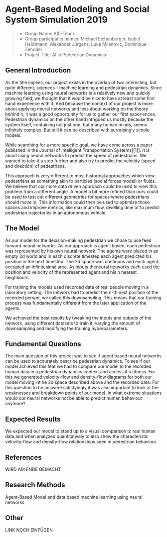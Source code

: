 # Agent-Based Modeling and Social System Simulation 2019

> * Group Name: A(I)-Team
> * Group participants names: Michael Eichenberger, Isabel Heidtmann, Alexander Jürgens, Luka Milanovic, Dominique Zehnder
> * Project Title: AI in Pedestrian Dynamics

## General Introduction

As the title implies, our project exists in the overlap of two interesting, but quite different, sciences - machine learning and pedestrian dynamics. Since machine learning using neural networks is a relatively new and quickly growing field, we thought that it would be nice to have at least some first hand experience with it. And because the context of our project is more about applying neural networks and less about working on the theory behind it, it was a good opportunity for us to gather our first experiences. Pedestrian dynamics on the other hand intrigued us mostly because the system itself, containing not just one, but many human minds, seems infinitely complex. But still it can be described with surprisingly simple models.

While searching for a more specific goal, we have come across a paper published in the Journal of Intelligent Transportation Systems[[1]]. It is about using neural networks to predict the speed of pedestrians. We wanted to take it a step further and also try to predict the velocity (speed and direction) of pedestrians.

This approach is very different to most historical approaches which view pedestrians as something akin to particles (social forces model) or fluids. We believe that our more data driven approach could be used to view this problem from a different angle. A model a bit more refined than ours could be used to test out different geometries for spaces where pedestrians should move in. This information could then be used to optimize those spaces and improve metrics, like maximum flow, dwelling time or to predict pedestrian trajectories in an autonomous vehicle. 




## The Model

As our model for the decision-making pedestrian we chose to use feed forward neural networks. As our approach is agent-based, each pedestrian was represented by his own neural network. The agents were placed in an empty 2d world and in each discrete timestep each agent predicted his position in the next timestep. The 2d space was continous and each agent occupied an infinitesimal area. As inputs theneural networks each used the position and velocity of the represented agent and his n nearest neighbours.

For training the models used recorded data of real people moving in a laboratory setting. The network had to predict the n-th next position of the recorded person, we called this downsampling. This means that our training process was fundamentally different from the later application of the agents.

We achieved the best results by tweaking the inputs and outputs of the network, using different datasets to train it, varying the amount of downsampling and modifying the training hyperparameters.




## Fundamental Questions

The main question of this project was to see if agent based neural networks can be used to accurately describe pedestrian dynamics. To see if our model achieved this feat we had to compare our model to the recorded human data in a pedestrian dynamics context and access it's fitness. For this we generated velocity-flow and density-flow diagrams for both our model moving int he 2d space described above and the recorded data. For this question to be answere satisfyingly it was also important to look at the weaknesses and breakdown points of our model. In what extreme situations would our neural networks not be able to predict human behaviour anymore?


## Expected Results

We expected our model to stand up to a visual comparison to real human data and when analyzed quantitatively to also show the characteristic velocity-flow and density-flow relationships seen in pedestrian behaviour. 


## References

WIRD AM ENDE GEMACHT


## Research Methods

Agent-Based Model and data based machine learning using neural networks


## Other

LINK NOCH EINFÜGEN